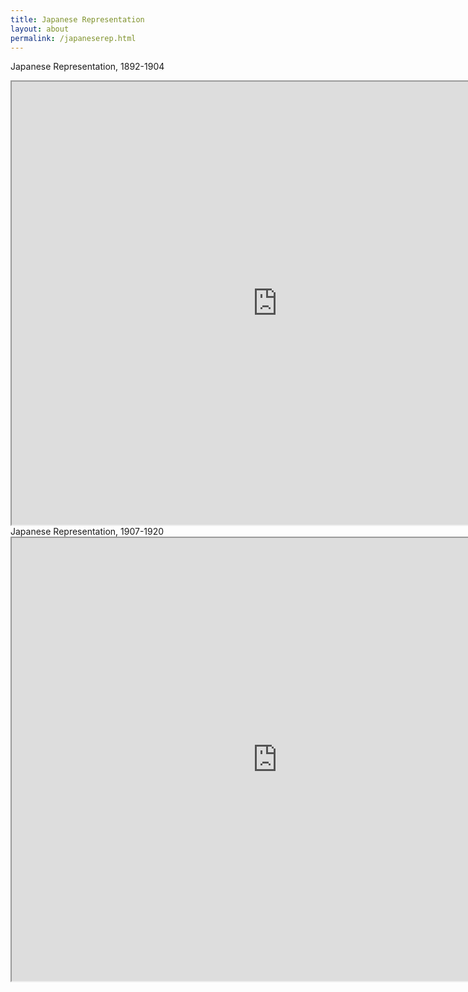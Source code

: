 ```yaml
---
title: Japanese Representation
layout: about
permalink: /japaneserep.html
---
```

Japanese Representation, 1892-1904
<iframe style='width: 850px; height: 709px;' src='https://voyant-tools.org/tool/Bubbles/?stopList=keywords-1f2fe049237d76e8ef2cea18bedc3dce&speed=20&corpus=623aefb1b3309e29de639fb7725491ba'></iframe>
Japanese Representation, 1907-1920
<iframe style='width: 850px; height: 709px;' src='https://voyant-tools.org/tool/Bubbles/?stopList=keywords-86d4ab023c6de3abe391ce6483580a00&speed=20&corpus=ebc489fc7ba5d6eae7f4dc857de8748c'></iframe>
